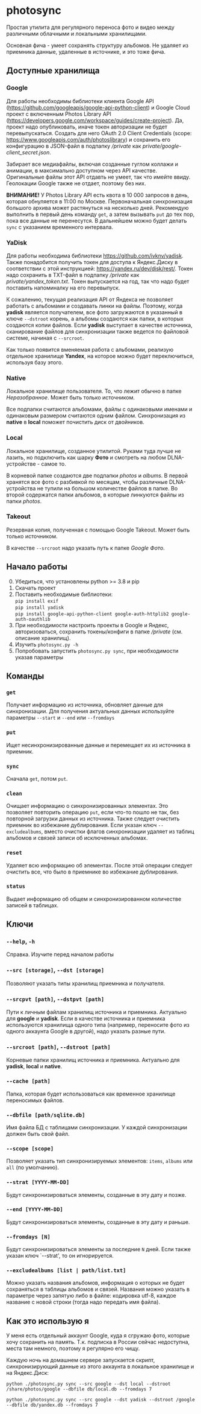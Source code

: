 # photosync
Простая утилита для регулярного переноса фото и видео между различными облачными и локальными хранилищами.

Основная фича - умеет сохранять структуру альбомов. Не удаляет из приемника данные, удаленные в источнике, и это тоже фича.

## Доступные хранилища

### Google

Для работы необходимы библиотеки клиента Google API (https://github.com/googleapis/google-api-python-client) и Google Cloud проект с включенным Photos Library API (https://developers.google.com/workspace/guides/create-project). Да, проект надо опубликовать, иначе токен авторизации не будет перевыпускаться. Cоздать для него OAuth 2.0 Client Сredentials (scope: https://www.googleapis.com/auth/photoslibrary) и сохранить его конфигурацию в JSON-файл в подпапку _/private_ как _private/google-client_secret.json_.

Забирает все медиафайлы, включая созданные гуглом коллажи и анимации, в максимально доступном через API качестве. Оригинальные файлы этот API отдавть не умеет, так что имейте ввиду. Геолокации Google также не отдает, поэтому без них.

**ВНИМАНИЕ!** У Photos Library API есть квота в 10 000 запросов в день, которая обнуляется в 11:00 по Москве. Первоначальная синхронизация большого архива может растянуться на несколько дней. Рекомендую выполнить в первый день команду `get`, а затем вызывать `put` до тех пор, пока все данные не перенесутся. В дальнейшем можно будет делать `sync` с указанием временного интервала.

### YaDisk

Для работы необходима библиотеки https://github.com/ivknv/yadisk. Также понадобится получить токен для доступа к Яндекс.Диску в соответствии с этой инструкцией: https://yandex.ru/dev/disk/rest/. Токен надо сохранить в TXT-файл в подпапку _/private_ как _private/yandex_token.txt_. Токен выпускается на год, так что надо будет поставить напоминалку на его перевыпуск.

К сожалению, текущая реализация API от Яндекса не позволяет работать с альбомами и создавать линки на файлы. Поэтому, когда **yadisk** является получателем, все фото загружаются в указанный в ключе `--dstroot` корень, а альбомы создаются как папки, в которых создаются копии файлов. Если **yadisk** выступает в качестве источника, сканирование файлов для синхронизации также ведется по файловой системе, начиная с `--srcroot`.

Как только появится вменяемая работа с альбомами, реализую отдельное хранилище **Yandex**, на которое можно будет переключиться, используя базу этого.

### Native
Локальное хранилище пользователя. То, что лежит обычно в папке _Неразобранное_. Может быть только источником.

Все подпапки считаются альбомами, файлы с одинаковыми именами и одинаковым размером считаются одним файлом. Синхронизация из **native** в **local** поможет почистить диск от двойников. 

### Local
Локальное хранилище, созданное утилитой. Руками туда лучше не лазить, но подключить как шарку **Фото** и смотреть на любом DLNA-устройстве - самое то.

В корневой папке создаются две подпапки _photos_ и _albums_. В первой хранятся все фото с разбивкой по месяцам, чтобы различные DLNA-устройства не тупили на большом количестве файлов в папке. Во второй содержатся папки альбомов, в которые линкуются файлы из папки _photos_.

### Takeout
Резервная копия, полученная с помощью Google Takeout. Может быть только источником. 

В качестве `--srcroot` надо указать путь к папке _Google Фото_.


## Начало работы

0) Убедиться, что установлены python >= 3.8 и pip 
1) Скачать проект
2) Поставить необходимые библиотеки:<br>
  `pip install exif`<br>
  `pip install yadisk`<br>
  `pip install google-api-python-client google-auth-httplib2 google-auth-oauthlib`
3) При необходимости настроить проекты в Google и Яндекс, авторизоваться, сохранить токены/конфиги в папке _/private_ (см. описание хранилищ).
4) Изучить `photosync.py -h`
5) Попробовать запустить `photosync.py sync`, при необходимости указав параметры

## Команды

### `get`
Получает информацию из источника, обновляет данные для синхронизации. Для получения актуальных данных используйте параметры `--start` и `--end` или `--fromdays`

### `put` 
Ищет несинхронизированные данные и перемещает их из источника в приемник.

### `sync`
Сначала `get`, потом `put`.

### `clean`
Очищает информацию о синхронизированных элементах. Это позволяет повторить операцию `put`, если что-то пошло не так, без повторной загрузки данных из источника. Также следует очистить приемник во избежание дублирования.
Если указан ключ `--excludealbums`, вместо очистки флагов синхронизации удаляет из таблиц альбомов и связей записи об исключенных альбомах.

### `reset`
Удаляет всю информацию об элементах. После этой операции следует очистить все, что было в приемнике во избежание дублирования.

### `status`
Выдает информацию об общем и синхронизированном количестве записей в таблицах.

## Ключи

### `--help`, `-h` 
Справка. Изучите перед началом работы

### `--src [storage]`, `--dst [storage]` 
Позволяют указать типы хранилищ приемника и получателя.

### `--srcpvt [path]`, `--dstpvt [path]` 
Пути к личным файлам хранилищ источника и приемника. Актуально для **google** и **yadisk**. Если в качестве источника и приемника используются хранилища одного типа (например, переносите фото из одного аккаунта Google в другой), надо указать разные пути. 

### `--srcroot [path]`, `--dstroot [path]` 
Корневые папки хранилищ источника и приемника. Актуально для **yadisk**, **local** и **native**. 

### `--cache [path]`
Папка, которая будет использоваться как временное хранилище переносимых файлов.

### `--dbfile [path/sqlite.db]`
Имя файла БД с таблицами синхронизации. У каждой синхронизации должен быть свой файл.

### `--scope [scope]`
Позволяет указать тип синхронизируемых элементов: `items`, `albums` или `all` (по умолчанию).

### `--strat [YYYY-MM-DD]`
Будут синхронизироваться элементы, созданные в эту дату и позже.

### `--end [YYYY-MM-DD]`
Будут синхронизироваться элементы, созданные в эту дату и раньше.

### `--fromdays [N]`
Будут синхронизироваться элементы за последние `N` дней. Если также указан ключ `--strat', то он  игнорируется.

### `--excludealbums [list | path/list.txt]`
Можно указать названия альбомов, информация о которых не будет сохраняться в таблицы альбомов и связей. Названия можно указать в параметре через запятую либо в файле: кодировка utf-8, каждое название с новой строки (тогда надо передать имя файла).

## Как это использую я
У меня есть отдельный аккаунт Google, куда я сгружаю фото, которые хочу сохранить на память. Т.к. подписка в России сейчас недоступна, места там немного, поэтому я регулярно его чищу.

Каждую ночь на домашнем сервере запускается скрипт, синхронизирующий данные из этого аккаунта в локальное хранилище и на Яндекс.Диск:

`python ./photosync.py sync --src google --dst local --dstroot /share/photos/google --dbfile db/local.db --fromdays 7`

`python ./photosync.py sync --src google --dst yadisk --dstroot /google --dbfile db/yandex.db --fromdays 7`
